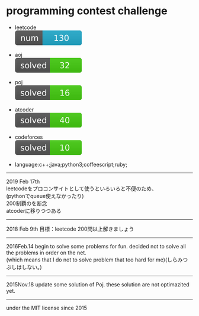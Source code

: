 # programming contest challenge

- leetcode  
![goal](lib/icons/leetcode-readme-num/goal-green.svg)  
- aoj  
![aoj](lib/icons/aoj/aoj.svg)  
- poj  
![poj](lib/icons/poj/poj.svg)  
- atcoder  
![atcoder](lib/icons/atcoder/atcoder.svg)  
- codeforces  
![codeforces](lib/icons/codeforces/codeforces.svg)  

- language:c++;java;python3;coffeescript;ruby;

---

2019 Feb 17th  
leetcodeをプロコンサイトとして使うといろいろと不便のため、　  
(pythonでqueue使えなかったり)  
200制覇のを断念  
atcoderに移りつつある

--------

2018 Feb 9th
目標：leetcode 200問以上解きましょう

--------

2016Feb.14
begin to solve some problems for fun.
decided not to solve all the problems in order on the net.  
(which means that I do not to solve problem that too hard for me)(しらみつぶしはしない。)

--------

2015Nov.18
update some solution of Poj.
these solution are not optimazited yet.

--------

under the MIT license since 2015

